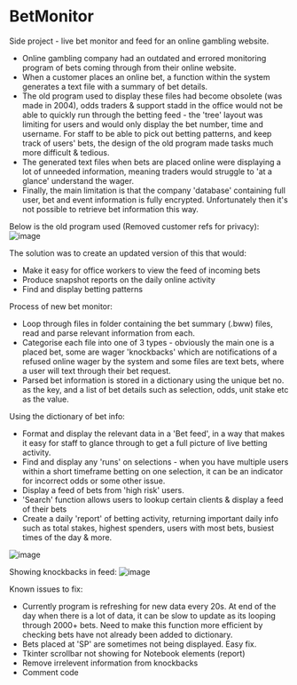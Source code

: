 # BetMonitor
Side project - live bet monitor and feed for an online gambling website.

- Online gambling company had an outdated and errored monitoring program of bets coming through from their online website. 
- When a customer places an online bet, a function within the system generates a text file with a summary of bet details.
- The old program used to display these files had become obsolete (was made in 2004), odds traders & support stadd in the office would not be able to quickly run through the betting feed - the 'tree' layout was limiting for users and would only display the bet number, time and username. For staff to be able to pick out betting patterns, and keep track of users' bets, the design of the old program made tasks much more difficult & tedious.
- The generated text files when bets are placed online were displaying a lot of unneeded information, meaning traders would struggle to 'at a glance' understand the wager.
- Finally, the main limitation is that the company 'database' containing full user, bet and event information is fully encrypted. Unfortunately then it's not possible to retrieve bet information this way. 


Below is the old program used (Removed customer refs for privacy):
![image](https://github.com/sambanks5/BetMonitor/assets/121309218/cd0dfb2b-7c0c-4017-906b-2d22b1f1b211)

The solution was to create an updated version of this that would:
- Make it easy for office workers to view the feed of incoming bets
- Produce snapshot reports on the daily online activity
- Find and display betting patterns

Process of new bet monitor:
- Loop through files in folder containing the bet summary (.bww) files, read and parse relevant information from each.
- Categorise each file into one of 3 types - obviously the main one is a placed bet, some are wager 'knockbacks' which are notifications of a refused online wager by the system and some files are text bets, where a user will text through their bet request. 
- Parsed bet information is stored in a dictionary using the unique bet no. as the key, and a list of bet details such as selection, odds, unit stake etc as the value.

Using the dictionary of bet info:
- Format and display the relevant data in a 'Bet feed', in a way that makes it easy for staff to glance through to get a full picture of live betting activity.
- Find and display any 'runs' on selections - when you have multiple users within a short timeframe betting on one selection, it can be an indicator for incorrect odds or some other issue.
- Display a feed of bets from 'high risk' users.
- 'Search' function allows users to lookup certain clients & display a feed of their bets
- Create a daily 'report' of betting activity, returning important daily info such as total stakes, highest spenders, users with most bets, busiest times of the day & more. 

![image](https://github.com/sambanks5/BetMonitor/assets/121309218/1521fb89-6bce-443d-bc13-7cc165d7b3e9)

Showing knockbacks in feed:
![image](https://github.com/sambanks5/BetMonitor/assets/121309218/8366744d-8f9f-4441-97a5-d24f7b9a5f99)


Known issues to fix:
- Currently program is refreshing for new data every 20s. At end of the day when there is a lot of data, it can be slow to update as its looping through 2000+ bets. Need to make this function more efficient by checking bets have not already been added to dictionary.
- Bets placed at 'SP' are sometimes not being displayed. Easy fix.
- Tkinter scrollbar not showing for Notebook elements (report)
- Remove irrelevent information from knockbacks
- Comment code
